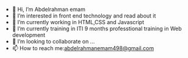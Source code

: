 - 👋 Hi, I’m Abdelrahman emam
- 👀 I’m interested in front end technology and read about it
- 🌱 I’m currently working in HTML,CSS and Javascript
- 🌱 I’m currently training in ITI 9 months professtional training in Web development
- 💞️ I’m looking to collaborate on ...
- 📫 How to reach me:abdelrahmanemam498@gmail.com
